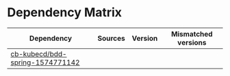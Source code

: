 # Dependency Matrix

Dependency | Sources | Version | Mismatched versions
---------- | ------- | ------- | -------------------
[cb-kubecd/bdd-spring-1574771142](https://github.com/cb-kubecd/bdd-spring-1574771142.git) |  | []() | 
